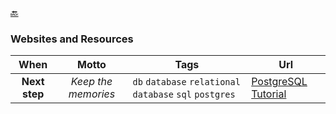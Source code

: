 [🔙](./)

### Websites and Resources

|     When      |        Motto        | Tags                                                   | Url                                                       |
|:-------------:|:-------------------:|--------------------------------------------------------|-----------------------------------------------------------|
| **Next step** | _Keep the memories_ | `db` `database` `relational database` `sql` `postgres` | [PostgreSQL Tutorial](https://www.postgresqltutorial.com) |
